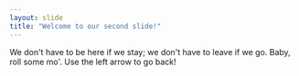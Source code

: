 ```yaml
---
layout: slide
title: "Welcome to our second slide!"
---
```

We don't have to be here if we stay; we don't have to leave if we go. Baby, roll some mo'.
Use the left arrow to go back!
